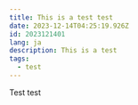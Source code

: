 ```yaml
---
title: This is a test test
date: 2023-12-14T04:25:19.926Z
id: 2023121401
lang: ja
description: This is a test
tags:
  - test
---
```

Test test